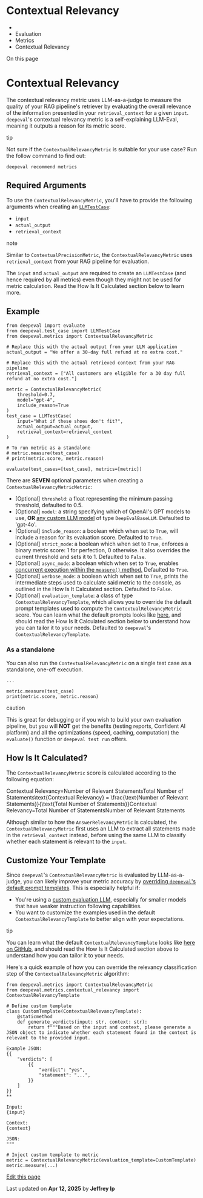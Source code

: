 # Contextual Relevancy

  * [](/)
  * Evaluation
  * Metrics
  * Contextual Relevancy

On this page

# Contextual Relevancy

The contextual relevancy metric uses LLM-as-a-judge to measure the quality of your RAG pipeline's retriever by evaluating the overall relevance of the information presented in your `retrieval_context` for a given `input`. `deepeval`'s contextual relevancy metric is a self-explaining LLM-Eval, meaning it outputs a reason for its metric score.

tip

Not sure if the `ContextualRelevancyMetric` is suitable for your use case? Run the follow command to find out:
    
    
    deepeval recommend metrics  
    

## Required Arguments​

To use the `ContextualRelevancyMetric`, you'll have to provide the following arguments when creating an [`LLMTestCase`](/docs/evaluation-test-cases#llm-test-case):

  * `input`
  * `actual_output`
  * `retrieval_context`

note

Similar to `ContextualPrecisionMetric`, the `ContextualRelevancyMetric` uses `retrieval_context` from your RAG pipeline for evaluation.

The `input` and `actual_output` are required to create an `LLMTestCase` (and hence required by all metrics) even though they might not be used for metric calculation. Read the How Is It Calculated section below to learn more.

## Example​
    
    
    from deepeval import evaluate  
    from deepeval.test_case import LLMTestCase  
    from deepeval.metrics import ContextualRelevancyMetric  
      
    # Replace this with the actual output from your LLM application  
    actual_output = "We offer a 30-day full refund at no extra cost."  
      
    # Replace this with the actual retrieved context from your RAG pipeline  
    retrieval_context = ["All customers are eligible for a 30 day full refund at no extra cost."]  
      
    metric = ContextualRelevancyMetric(  
        threshold=0.7,  
        model="gpt-4",  
        include_reason=True  
    )  
    test_case = LLMTestCase(  
        input="What if these shoes don't fit?",  
        actual_output=actual_output,  
        retrieval_context=retrieval_context  
    )  
      
    # To run metric as a standalone  
    # metric.measure(test_case)  
    # print(metric.score, metric.reason)  
      
    evaluate(test_cases=[test_case], metrics=[metric])  
    

There are **SEVEN** optional parameters when creating a `ContextualRelevancyMetricMetric`:

  * [Optional] `threshold`: a float representing the minimum passing threshold, defaulted to 0.5.
  * [Optional] `model`: a string specifying which of OpenAI's GPT models to use, **OR** [any custom LLM model](/docs/metrics-introduction#using-a-custom-llm) of type `DeepEvalBaseLLM`. Defaulted to 'gpt-4o'.
  * [Optional] `include_reason`: a boolean which when set to `True`, will include a reason for its evaluation score. Defaulted to `True`.
  * [Optional] `strict_mode`: a boolean which when set to `True`, enforces a binary metric score: 1 for perfection, 0 otherwise. It also overrides the current threshold and sets it to 1. Defaulted to `False`.
  * [Optional] `async_mode`: a boolean which when set to `True`, enables [concurrent execution within the `measure()` method.](/docs/metrics-introduction#measuring-metrics-in-async) Defaulted to `True`.
  * [Optional] `verbose_mode`: a boolean which when set to `True`, prints the intermediate steps used to calculate said metric to the console, as outlined in the How Is It Calculated section. Defaulted to `False`.
  * [Optional] `evaluation_template`: a class of type `ContextualRelevancyTemplate`, which allows you to override the default prompt templates used to compute the `ContextualRelevancyMetric` score. You can learn what the default prompts looks like [here](https://github.com/confident-ai/deepeval/blob/main/deepeval/metrics/contextual_relevancy/template.py), and should read the How Is It Calculated section below to understand how you can tailor it to your needs. Defaulted to `deepeval`'s `ContextualRelevancyTemplate`.

### As a standalone​

You can also run the `ContextualRelevancyMetric` on a single test case as a standalone, one-off execution.
    
    
    ...  
      
    metric.measure(test_case)  
    print(metric.score, metric.reason)  
    

caution

This is great for debugging or if you wish to build your own evaluation pipeline, but you will **NOT** get the benefits (testing reports, Confident AI platform) and all the optimizations (speed, caching, computation) the `evaluate()` function or `deepeval test run` offers.

## How Is It Calculated?​

The `ContextualRelevancyMetric` score is calculated according to the following equation:

Contextual Relevancy=Number of Relevant StatementsTotal Number of Statements\text{Contextual Relevancy} = \frac{\text{Number of Relevant Statements}}{\text{Total Number of Statements}}Contextual Relevancy=Total Number of StatementsNumber of Relevant Statements​

Although similar to how the `AnswerRelevancyMetric` is calculated, the `ContextualRelevancyMetric` first uses an LLM to extract all statements made in the `retrieval_context` instead, before using the same LLM to classify whether each statement is relevant to the `input`.

## Customize Your Template​

Since `deepeval`'s `ContextualRelevancyMetric` is evaluated by LLM-as-a-judge, you can likely improve your metric accuracy by [overriding `deepeval`'s default prompt templates](/docs/metrics-introduction#customizing-metric-prompts). This is especially helpful if:

  * You're using a [custom evaluation LLM](/guides/guides-using-custom-llms), especially for smaller models that have weaker instruction following capabilities.
  * You want to customize the examples used in the default `ContextualRelevancyTemplate` to better align with your expectations.

tip

You can learn what the default `ContextualRelevancyTemplate` looks like [here on GitHub](https://github.com/confident-ai/deepeval/blob/main/deepeval/metrics/contextual_relevancy/template.py), and should read the How Is It Calculated section above to understand how you can tailor it to your needs.

Here's a quick example of how you can override the relevancy classification step of the `ContextualRelevancyMetric` algorithm:
    
    
    from deepeval.metrics import ContextualRelevancyMetric  
    from deepeval.metrics.contextual_relevancy import ContextualRelevancyTemplate  
      
    # Define custom template  
    class CustomTemplate(ContextualRelevancyTemplate):  
        @staticmethod  
        def generate_verdicts(input: str, context: str):  
            return f"""Based on the input and context, please generate a JSON object to indicate whether each statement found in the context is relevant to the provided input.  
      
    Example JSON:  
    {{  
        "verdicts": [  
            {{  
                "verdict": "yes",  
                "statement": "...",  
            }}  
        ]  
    }}  
    **  
      
    Input:  
    {input}  
      
    Context:  
    {context}  
      
    JSON:  
    """  
      
    # Inject custom template to metric  
    metric = ContextualRelevancyMetric(evaluation_template=CustomTemplate)  
    metric.measure(...)  
    

[Edit this page](https://github.com/confident-ai/deepeval/edit/main/docs/docs/metrics-contextual-relevancy.mdx)

Last updated on **Apr 12, 2025** by **Jeffrey Ip**
